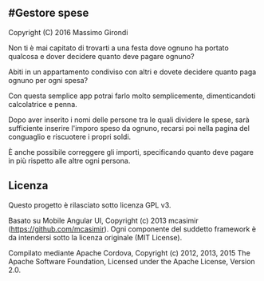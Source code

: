 #Gestore spese
----
Copyright (C) 2016 Massimo Girondi


Non ti è mai capitato di trovarti a una festa dove ognuno ha portato qualcosa e dover decidere quanto deve pagare ognuno?

Abiti in un appartamento condiviso con altri e dovete decidere quanto paga ognuno per ogni spesa?

Con questa semplice app potrai farlo molto semplicemente, dimenticandoti calcolatrice e penna.

Dopo aver inserito i nomi delle persone tra le quali dividere le spese, sarà sufficiente inserire l'imporo speso da ognuno, recarsi poi nella pagina del conguaglio e riscuotere i propri soldi.

È anche possibile correggere gli importi, specificando quanto deve pagare in più rispetto alle altre ogni persona.


Licenza
----
Questo progetto è rilasciato sotto licenza GPL v3.

Basato su Mobile Angular UI, Copyright (c) 2013 mcasimir (https://github.com/mcasimir).
Ogni componente del suddetto framework è da intendersi sotto la licenza originale (MIT License).

Compilato mediante Apache Cordova, Copyright (c) 2012, 2013, 2015 The Apache Software Foundation, Licensed under the Apache License, Version 2.0.
